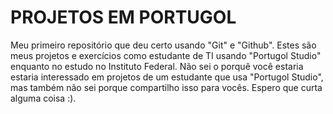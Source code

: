 #   PROJETOS EM PORTUGOL

Meu primeiro repositório que deu certo usando "Git" e "Github".
Estes são meus projetos e exercícios como estudante de TI usando "Portugol Studio" enquanto no estudo no Instituto Federal.
Não sei o porquê você estaria estaria interessado em projetos de um estudante que usa "Portugol Studio", mas também não sei porque compartilho isso para vocês. Espero que curta alguma coisa :).